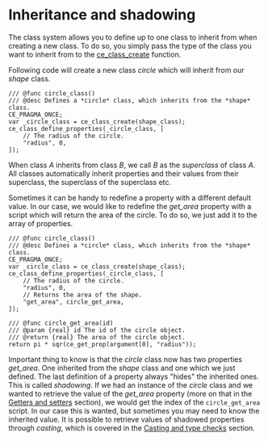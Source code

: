 # Inheritance and shadowing
The class system allows you to define up to one class to inherit from when creating a new class. To do so, you simply pass the type of the class you want to inherit from to the [ce_class_create](./ce_class_create.html) function.

Following code will create a new class *circle* which will inherit from our *shape* class.

```gml
/// @func circle_class()
/// @desc Defines a *circle* class, which inherits from the *shape* class.
CE_PRAGMA_ONCE;
var _circle_class = ce_class_create(shape_class);
ce_class_define_properties(_circle_class, [
    // The radius of the circle.
    "radius", 0,
]);
```

When class *A* inherits from class *B*, we call *B* as the *superclass* of class *A*. All classes automatically inherit properties and their values from their superclass, the superclass of the superclass etc.

Sometimes it can be handy to redefine a property with a different default value. In our case, we would like to redefine the *get_area* property with a script which will return the area of the circle. To do so, we just add it to the array of properties.

```gml
/// @func circle_class()
/// @desc Defines a *circle* class, which inherits from the *shape* class.
CE_PRAGMA_ONCE;
var _circle_class = ce_class_create(shape_class);
ce_class_define_properties(_circle_class, [
    // The radius of the circle.
    "radius", 0,
    // Returns the area of the shape.
    "get_area", circle_get_area,
]);

/// @func circle_get_area(id)
/// @param {real} id The id of the circle object.
/// @return {real} The area of the circle object.
return pi * sqr(ce_get_prop(argument[0], "radius"));
```

Important thing to know is that the *circle* class now has two properties *get_area*. One inherited from the *shape* class and one which we just defined. The last definition of a property always "hides" the inherited ones. This is called *shadowing*. If we had an instance of the *circle* class and we wanted to retrieve the value of the *get_area* property (more on that in the [Getters and setters](./ClassGettersAndSetters.html) section), we would get the index of the `circle_get_area` script. In our case this is wanted, but sometimes you may need to know the inherited value. It is possible to retrieve values of shadowed properties through *casting*, which is covered in the [Casting and type checks](./ClassCastingAndTypeChecks.html) section.